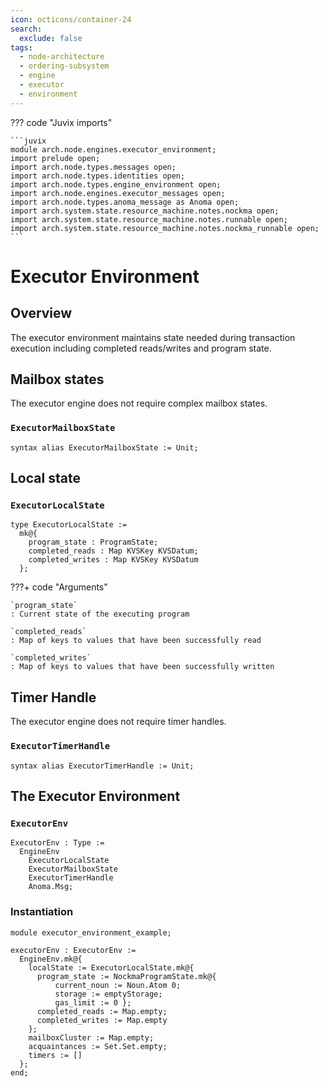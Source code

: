 ```yaml
---
icon: octicons/container-24
search:
  exclude: false
tags:
  - node-architecture
  - ordering-subsystem
  - engine
  - executor
  - environment
---
```


??? code "Juvix imports"

    ```juvix
    module arch.node.engines.executor_environment;
    import prelude open;
    import arch.node.types.messages open;
    import arch.node.types.identities open;
    import arch.node.types.engine_environment open;
    import arch.node.engines.executor_messages open;
    import arch.node.types.anoma_message as Anoma open;
    import arch.system.state.resource_machine.notes.nockma open;
    import arch.system.state.resource_machine.notes.runnable open;
    import arch.system.state.resource_machine.notes.nockma_runnable open;
    ```

# Executor Environment

## Overview

The executor environment maintains state needed during transaction execution including completed reads/writes and program state.

## Mailbox states

The executor engine does not require complex mailbox states.

### `ExecutorMailboxState`

```juvix
syntax alias ExecutorMailboxState := Unit;
```

## Local state

### `ExecutorLocalState`

```juvix
type ExecutorLocalState :=
  mk@{
    program_state : ProgramState;
    completed_reads : Map KVSKey KVSDatum;
    completed_writes : Map KVSKey KVSDatum
  };
```

???+ code "Arguments"

    `program_state`
    : Current state of the executing program

    `completed_reads`
    : Map of keys to values that have been successfully read

    `completed_writes`
    : Map of keys to values that have been successfully written

## Timer Handle

The executor engine does not require timer handles.

### `ExecutorTimerHandle`

```juvix
syntax alias ExecutorTimerHandle := Unit;
```

## The Executor Environment

### `ExecutorEnv`

```juvix
ExecutorEnv : Type :=
  EngineEnv
    ExecutorLocalState
    ExecutorMailboxState
    ExecutorTimerHandle
    Anoma.Msg;
```

### Instantiation

<!-- --8<-- [start:executorEnv] -->
```juvix extract-module-statements
module executor_environment_example;

executorEnv : ExecutorEnv :=
  EngineEnv.mk@{
    localState := ExecutorLocalState.mk@{
      program_state := NockmaProgramState.mk@{ 
          current_noun := Noun.Atom 0;
          storage := emptyStorage;
          gas_limit := 0 };
      completed_reads := Map.empty;
      completed_writes := Map.empty
    };
    mailboxCluster := Map.empty;
    acquaintances := Set.Set.empty;
    timers := []
  };
end;
```
<!-- --8<-- [end:executorEnv] -->
